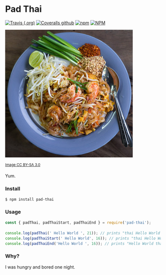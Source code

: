 # Pad Thai
[![Travis (.org)](https://img.shields.io/travis/giodamelio/pad-thai.svg?style=flat-square)](https://travis-ci.org/giodamelio/pad-thai) [![Coveralls github](https://img.shields.io/coveralls/github/giodamelio/pad-thai.svg?style=flat-square)](https://coveralls.io/github/giodamelio/pad-thai) [![npm](https://img.shields.io/npm/v/pad-thai.svg?style=flat-square)](https://www.npmjs.com/package/pad-thai) [![NPM](https://img.shields.io/npm/l/pad-thai.svg?style=flat-square)](https://opensource.org/licenses/MIT)

![Pad Thai](pad-thai.jpg)

<sup>[Image CC BY-SA 3.0](https://en.wikipedia.org/wiki/Pad_thai#/media/File:Phat_Thai_kung_Chang_Khien_street_stall.jpg)</sup>

Yum.

### Install

```
$ npm install pad-thai
```

### Usage

```javascript
const { padThai, padThaiStart, padThaiEnd } = require('pad-thai');

console.log(padThai(' Hello World ', 21)); // prints "thai Hello World thai"
console.log(padThaiStart(' Hello World', 16)); // prints "thai Hello World"
console.log(padThaiEnd('Hello World ', 16)); // prints "Hello World thai"
```

### Why?

I was hungry and bored one night.
